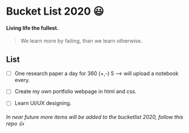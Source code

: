 # Bucket List 2020 :smiley: 
#### Living life the fullest.

> We learn more by failing, than we learn otherwise.

## List

- [ ] One research paper a day for 360 (+,-)  5 --> will upload a notebook every.

- [ ] Create my own portfolio webpage in html and css.

- [ ] Learn UI/UX designing.


###### In near future more items will be added to the bucketlist 2020, follow this repo :+1: 
